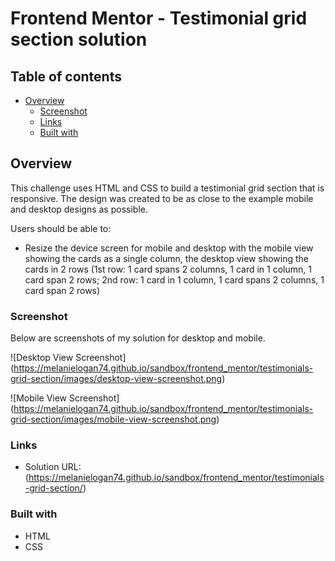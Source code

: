 # Frontend Mentor - Testimonial grid section solution

## Table of contents

- [Overview](#overview)
  - [Screenshot](#screenshot)
  - [Links](#links)
  - [Built with](#built-with)
 

## Overview
This challenge uses HTML and CSS to build a testimonial grid section that is responsive. The design was created to be as close to the example mobile and desktop designs as possible. 

Users should be able to:
- Resize the device screen for mobile and desktop with the mobile view showing the cards as a single column, the desktop view showing the cards in 2 rows (1st row: 1 card spans 2 columns, 1 card in 1 column, 1 card span 2 rows; 2nd row: 1 card in 1 column, 1 card spans 2 columns, 1 card span 2 rows)


### Screenshot
Below are screenshots of my solution for desktop and mobile.

![Desktop View Screenshot] (https://melanielogan74.github.io/sandbox/frontend_mentor/testimonials-grid-section/images/desktop-view-screenshot.png)

![Mobile View Screenshot] (https://melanielogan74.github.io/sandbox/frontend_mentor/testimonials-grid-section/images/mobile-view-screenshot.png)


### Links
- Solution URL:(https://melanielogan74.github.io/sandbox/frontend_mentor/testimonials-grid-section/)

### Built with
- HTML
- CSS